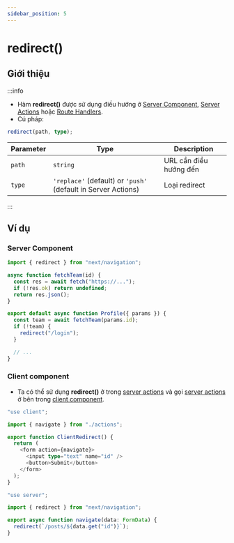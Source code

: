 ```yaml
---
sidebar_position: 5
---
```


# redirect()

## Giới thiệu

:::info

- Hàm **redirect()** được sử dụng điều hướng ở [Server Component](../rendering#server-component), [Server Actions](../data-fetching/server-actions) hoặc [Route Handlers](../routing/route-handlers).
- Cú pháp:

```ts
redirect(path, type);
```

| Parameter | Type                                                          | Description            |
| --------- | ------------------------------------------------------------- | ---------------------- |
| `path`    | `string`                                                      | URL cần điều hướng đến |
| `type`    | `'replace'` (default) or `'push'` (default in Server Actions) | Loại redirect          |

:::

## Ví dụ

### Server Component

```ts title="app/team/[id]/page.js"
import { redirect } from "next/navigation";

async function fetchTeam(id) {
  const res = await fetch("https://...");
  if (!res.ok) return undefined;
  return res.json();
}

export default async function Profile({ params }) {
  const team = await fetchTeam(params.id);
  if (!team) {
    redirect("/login");
  }

  // ...
}
```

### Client component

- Ta có thể sử dụng **redirect()** ở trong [server actions](../data-fetching/server-actions) và gọi [server actions](../data-fetching/server-actions) ở bên trong [client component](../rendering#client-component).

```ts title="app/client-redirect.tsx"
"use client";

import { navigate } from "./actions";

export function ClientRedirect() {
  return (
    <form action={navigate}>
      <input type="text" name="id" />
      <button>Submit</button>
    </form>
  );
}
```

```ts title="app/actions.ts"
"use server";

import { redirect } from "next/navigation";

export async function navigate(data: FormData) {
  redirect(`/posts/${data.get("id")}`);
}
```
